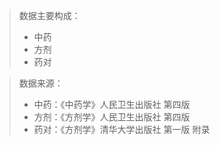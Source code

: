 > 数据主要构成：
>+ 中药
>+ 方剂
>+ 药对

>数据来源：
>+ 中药：《中药学》人民卫生出版社 第四版
>+ 方剂：《方剂学》人民卫生出版社 第四版
>+ 药对：《方剂学》清华大学出版社 第一版 附录